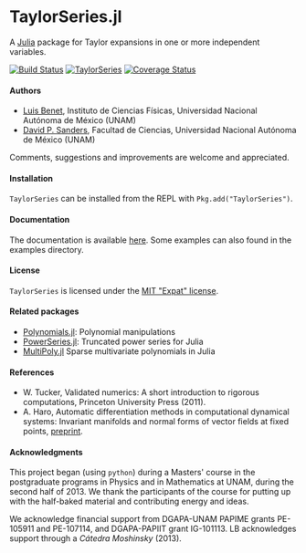 # TaylorSeries.jl

A [Julia](http://julialang.org) package for Taylor expansions in one or more 
independent variables.

[![Build Status](https://travis-ci.org/JuliaDiff/TaylorSeries.jl.svg?branch=master)](https://travis-ci.org/JuliaDiff/TaylorSeries.jl)
[![TaylorSeries](http://pkg.julialang.org/badges/TaylorSeries_nightly.svg)](http://pkg.julialang.org/?pkg=TaylorSeries&ver=nightly)
[![Coverage Status](https://coveralls.io/repos/lbenet/TaylorSeries.jl/badge.svg)](https://coveralls.io/r/lbenet/TaylorSeries.jl)

#### Authors
- [Luis Benet](http://www.cicc.unam.mx/~benet/), Instituto de Ciencias Físicas, 
Universidad Nacional Autónoma de México (UNAM)
- [David P. Sanders](http://sistemas.fciencias.unam.mx/~dsanders/), Facultad 
de Ciencias, Universidad Nacional Autónoma de México (UNAM)

Comments, suggestions and improvements are welcome and appreciated.

#### Installation

`TaylorSeries` can be installed from the REPL with `Pkg.add("TaylorSeries")`.

#### Documentation

The documentation is available [here](http://lbenet.github.io/TaylorSeries.jl/). 
Some examples can also found in the examples directory.

#### License

`TaylorSeries` is licensed under the [MIT "Expat" license](./LICENSE.md).

#### Related packages

- [Polynomials.jl](https://github.com/keno/Polynomials.jl): Polynomial
manipulations
- [PowerSeries.jl](https://github.com/jwmerrill/PowerSeries.jl): Truncated
power series for Julia
- [MultiPoly.jl](https://github.com/daviddelaat/MultiPoly.jl) Sparse
multivariate polynomials in Julia

#### References

- W. Tucker, Validated numerics: A short introduction to rigorous
computations, Princeton University Press (2011).
-  A. Haro, Automatic differentiation methods in computational dynamical
systems: Invariant manifolds and normal forms of vector fields at fixed points,
[preprint](http://www.maia.ub.es/~alex/admcds/admcds.pdf).

#### Acknowledgments
This project began (using `python`) during a Masters' course in the postgraduate
programs in Physics and in Mathematics at UNAM, during the second half of 2013.
We thank the participants of the course for putting up with the half-baked
material and contributing energy and ideas.

We acknowledge financial support from DGAPA-UNAM PAPIME grants PE-105911 and
PE-107114, and DGAPA-PAPIIT grant IG-101113. LB acknowledges support through
a *Cátedra Moshinsky* (2013).
